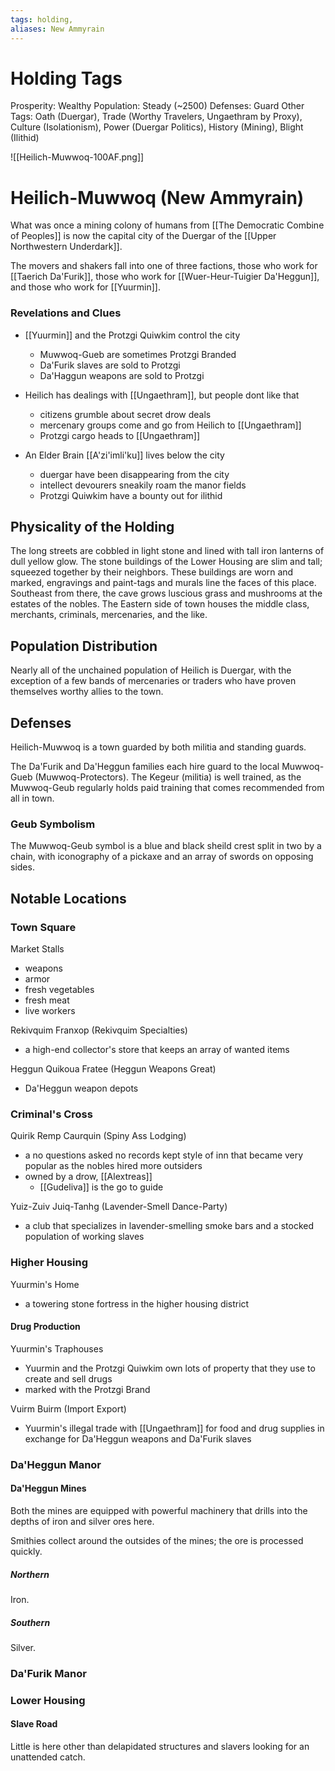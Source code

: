 ```yaml
---
tags: holding,
aliases: New Ammyrain
---
```


# Holding Tags
Prosperity: Wealthy
Population: Steady (~2500)
Defenses: Guard
Other Tags: Oath (Duergar), Trade (Worthy Travelers, Ungaethram by Proxy), Culture (Isolationism), Power (Duergar Politics), History (Mining), Blight (Ilithid)

![[Heilich-Muwwoq-100AF.png]]

# Heilich-Muwwoq (New Ammyrain)
What was once a mining colony of humans from [[The Democratic Combine of Peoples]] is now the capital city of the Duergar of the [[Upper Northwestern Underdark]].

The movers and shakers fall into one of three factions, those who work for [[Taerich Da'Furik]], those who work for [[Wuer-Heur-Tuigier Da'Heggun]], and those who work for [[Yuurmin]].

### Revelations and Clues
- [[Yuurmin]] and the Protzgi Quiwkim control the city 
	- Muwwoq-Gueb are sometimes Protzgi Branded
	- Da'Furik slaves are sold to Protzgi
	- Da'Haggun weapons are sold to Protzgi

- Heilich has dealings with [[Ungaethram]], but people dont like that
	- citizens grumble about secret drow deals
	- mercenary groups come and go from Heilich to [[Ungaethram]]
	- Protzgi cargo heads to [[Ungaethram]]

- An Elder Brain [[A'zi'imli'ku]] lives below the city
	- duergar have been disappearing from the city
	- intellect devourers sneakily roam the manor fields
	- Protzgi Quiwkim have a bounty out for ilithid

## Physicality of the Holding
The long streets are cobbled in light stone and lined with tall iron lanterns of dull yellow glow. The stone buildings of the Lower Housing are slim and tall; squeezed together by their neighbors. These buildings are worn and marked, engravings and paint-tags and murals line the faces of this place. Southeast from there, the cave grows luscious grass and mushrooms at the estates of the nobles. The Eastern side of town houses the middle class, merchants, criminals, mercenaries, and the like.

## Population Distribution
Nearly all of the unchained population of Heilich is Duergar, with the exception of a few bands of mercenaries or traders who have proven themselves worthy allies to the town.

## Defenses
Heilich-Muwwoq is a town guarded by both militia and standing guards. 

The Da'Furik and Da'Heggun families each hire guard to the local Muwwoq-Gueb (Muwwoq-Protectors). The Kegeur (militia) is well trained, as the Muwwoq-Geub regularly holds paid training that comes recommended from all in town.

### Geub Symbolism
The Muwwoq-Geub symbol is a blue and black sheild crest split in two by a chain, with iconography of a pickaxe and an array of swords on opposing sides.

## Notable Locations

### Town Square
Market Stalls
- weapons
- armor
- fresh vegetables
- fresh meat
- live workers

Rekivquim Franxop (Rekivquim Specialties)
- a high-end collector's store that keeps an array of wanted items

Heggun Quikoua Fratee (Heggun Weapons Great)
- Da'Heggun weapon depots


### Criminal's Cross
Quirik Remp Caurquin (Spiny Ass Lodging)
- a no questions asked no records kept style of inn that became very popular as the nobles hired more outsiders
- owned by a drow, [[Alextreas]]
	- [[Gudeliva]] is the go to guide

Yuiz-Zuiv Juiq-Tanhg (Lavender-Smell Dance-Party)
- a club that specializes in lavender-smelling smoke bars and a stocked population of working slaves


### Higher Housing
Yuurmin's Home
- a towering stone fortress in the higher housing district

#### Drug Production
Yuurmin's Traphouses
- Yuurmin and the Protzgi Quiwkim own lots of property that they use to create and sell drugs
- marked with the Protzgi Brand

Vuirm Buirm (Import Export)
- Yuurmin's illegal trade with [[Ungaethram]] for food and drug supplies in exchange for Da'Heggun weapons and Da'Furik slaves

### Da'Heggun Manor
#### Da'Heggun Mines
Both the mines are equipped with powerful machinery that drills into the depths of iron and silver ores here.

Smithies collect around the outsides of the mines; the ore is processed quickly. 

##### Northern
Iron.

##### Southern
Silver.

### Da'Furik Manor
### Lower Housing
#### Slave Road
Little is here other than delapidated structures and slavers looking for an unattended catch.